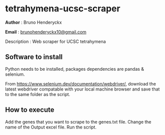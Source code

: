 # tetrahymena-ucsc-scraper
__Author__ : Bruno Henderyckx

__Email__ : brunohenderyckx10@gmail.com

Description : Web scraper for UCSC tetrahymena


## Software to install

Python needs to be installed, packages dependencies are pandas & selenium.

From https://www.selenium.dev/documentation/webdriver/, download the latest webdriver compatable with your local machine browser and save that to the same folder as the script.

## How to execute
Add the genes that you want to scrape to the genes.txt file.
Change the name of the Output excel file. 
Run the script.
